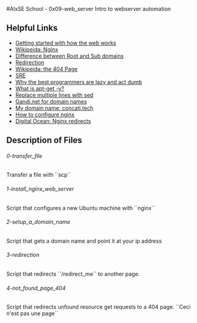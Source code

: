 #AlxSE School - 0x09-web_server
Intro to webserver automation

## Helpful Links
* [Getting started with how the web works](https://developer.mozilla.org/en-US/docs/Learn/Getting_started_with_the_web/How_the_Web_works)
* [Wikipeida: Nginx](https://en.wikipedia.org/wiki/Nginx)
* [Difference between Root and Sub domains](http://support.landingi.com/article/147-the-root-domain-and-sub-domain-differences)
* [Redirection](https://moz.com/learn/seo/redirection)
* [Wikipeida: the 404 Page](https://en.wikipedia.org/wiki/HTTP_404)
* [SRE](https://www.atlassian.com/it-unplugged/devops/site-reliability-engineering-sre)
* [Why the best programmers are lazy and act dumb](https://www.techwell.com/techwell-insights/2013/12/why-best-programmers-are-lazy-and-act-dumb)
* [What is apt-get -y?](http://askubuntu.com/questions/672892/what-does-y-mean-in-apt-get-y-install-command)
* [Replace multiple lines with sed](http://stackoverflow.com/questions/26041088/sed-replace-line-with-multiline-variable)
* [Gandi.net for domain names](https://www.gandi.net/)
* [My domain name: concati.tech](https://concati.tech)
* [How to configure nginx](https://www.linode.com/docs/websites/nginx/how-to-configure-nginx)
* [Digital Ocean: Nginx redirects](https://www.digitalocean.com/community/tutorials/how-to-create-temporary-and-permanent-redirects-with-nginx)

## Description of Files
<h6>0-transfer_file</h6>
Transfer a file with ``scp``

<h6>1-install_nginx_web_server</h6>
Script that configures a new Ubuntu machine with ``nginx``

<h6>2-setup_a_domain_name</h6>
Script that gets a domain name and point it at your ip address

<h6>3-redirection</h6>
Script that redirects ``/redirect_me`` to another page.

<h6>4-not_found_page_404</h6>
Script that redirects unfound resource get requests to a 404 page. ``Ceci n'est pas une page``
